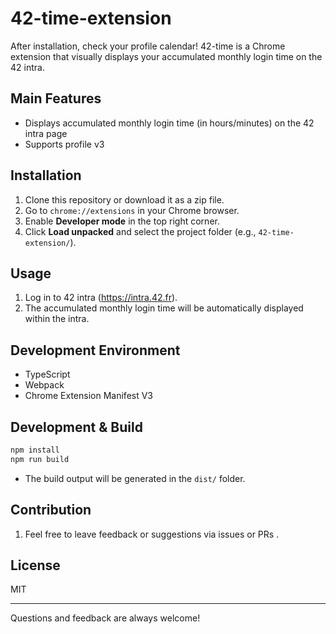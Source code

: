 # 42-time-extension

After installation, check your profile calendar! 42-time is a Chrome extension that visually displays your accumulated monthly login time on the 42 intra.

## Main Features

- Displays accumulated monthly login time (in hours/minutes) on the 42 intra page
- Supports profile v3

## Installation

1. Clone this repository or download it as a zip file.
2. Go to `chrome://extensions` in your Chrome browser.
3. Enable **Developer mode** in the top right corner.
4. Click **Load unpacked** and select the project folder (e.g., `42-time-extension/`).

## Usage

1. Log in to 42 intra (https://intra.42.fr).
2. The accumulated monthly login time will be automatically displayed within the intra.

## Development Environment

- TypeScript
- Webpack
- Chrome Extension Manifest V3

## Development & Build

```bash
npm install
npm run build
```

- The build output will be generated in the `dist/` folder.

## Contribution

1. Feel free to leave feedback or suggestions via issues or PRs .

## License

MIT

---

Questions and feedback are always welcome!
